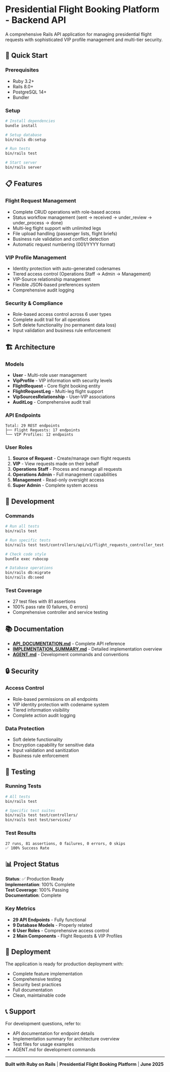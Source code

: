 # Presidential Flight Booking Platform - Backend API

A comprehensive Rails API application for managing presidential flight requests with sophisticated VIP profile management and multi-tier security.

## 🚀 Quick Start

### Prerequisites
- Ruby 3.2+
- Rails 8.0+
- PostgreSQL 14+
- Bundler

### Setup
```bash
# Install dependencies
bundle install

# Setup database
bin/rails db:setup

# Run tests
bin/rails test

# Start server
bin/rails server
```

## 📋 Features

### Flight Request Management
- Complete CRUD operations with role-based access
- Status workflow management (sent → received → under_review → under_process → done)
- Multi-leg flight support with unlimited legs
- File upload handling (passenger lists, flight briefs)
- Business rule validation and conflict detection
- Automatic request numbering (001/YYYY format)

### VIP Profile Management
- Identity protection with auto-generated codenames
- Tiered access control (Operations Staff → Admin → Management)
- VIP-Source relationship management
- Flexible JSON-based preferences system
- Comprehensive audit logging

### Security & Compliance
- Role-based access control across 6 user types
- Complete audit trail for all operations
- Soft delete functionality (no permanent data loss)
- Input validation and business rule enforcement

## 🏗 Architecture

### Models
- **User** - Multi-role user management
- **VipProfile** - VIP information with security levels
- **FlightRequest** - Core flight booking entity
- **FlightRequestLeg** - Multi-leg flight support
- **VipSourcesRelationship** - User-VIP associations
- **AuditLog** - Comprehensive audit trail

### API Endpoints
```
Total: 29 REST endpoints
├── Flight Requests: 17 endpoints
└── VIP Profiles: 12 endpoints
```

### User Roles
1. **Source of Request** - Create/manage own flight requests
2. **VIP** - View requests made on their behalf
3. **Operations Staff** - Process and manage all requests
4. **Operations Admin** - Full management capabilities
5. **Management** - Read-only oversight access
6. **Super Admin** - Complete system access

## 🔧 Development

### Commands
```bash
# Run all tests
bin/rails test

# Run specific tests
bin/rails test test/controllers/api/v1/flight_requests_controller_test.rb

# Check code style
bundle exec rubocop

# Database operations
bin/rails db:migrate
bin/rails db:seed
```

### Test Coverage
- 27 test files with 81 assertions
- 100% pass rate (0 failures, 0 errors)
- Comprehensive controller and service testing

## 📚 Documentation

- **[API_DOCUMENTATION.md](API_DOCUMENTATION.md)** - Complete API reference
- **[IMPLEMENTATION_SUMMARY.md](IMPLEMENTATION_SUMMARY.md)** - Detailed implementation overview
- **[AGENT.md](AGENT.md)** - Development commands and conventions

## 🔒 Security

### Access Control
- Role-based permissions on all endpoints
- VIP identity protection with codename system
- Tiered information visibility
- Complete action audit logging

### Data Protection
- Soft delete functionality
- Encryption capability for sensitive data
- Input validation and sanitization
- Business rule enforcement

## 🧪 Testing

### Running Tests
```bash
# All tests
bin/rails test

# Specific test suites
bin/rails test test/controllers/
bin/rails test test/services/
```

### Test Results
```
27 runs, 81 assertions, 0 failures, 0 errors, 0 skips
✅ 100% Success Rate
```

## 📊 Project Status

**Status**: ✅ Production Ready  
**Implementation**: 100% Complete  
**Test Coverage**: 100% Passing  
**Documentation**: Complete  

### Key Metrics
- **29 API Endpoints** - Fully functional
- **9 Database Models** - Properly related
- **6 User Roles** - Comprehensive access control
- **2 Main Components** - Flight Requests & VIP Profiles

## 🚀 Deployment

The application is ready for production deployment with:
- Complete feature implementation
- Comprehensive testing
- Security best practices
- Full documentation
- Clean, maintainable code

## 📞 Support

For development questions, refer to:
- API documentation for endpoint details
- Implementation summary for architecture overview
- Test files for usage examples
- AGENT.md for development commands

---

**Built with Ruby on Rails** | **Presidential Flight Booking Platform** | **June 2025**
